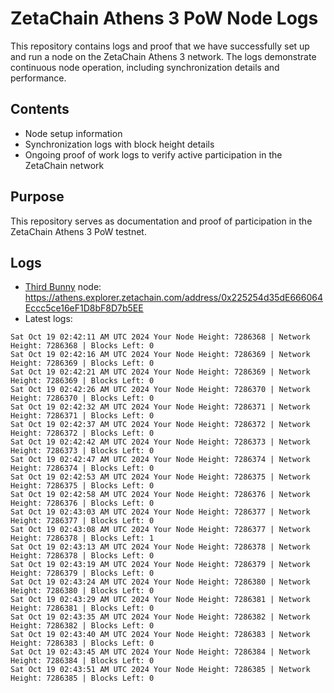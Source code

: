 # ZetaChain Athens 3 PoW Node Logs
This repository contains logs and proof that we have successfully set up and run a node on the ZetaChain Athens 3 network. The logs demonstrate continuous node operation, including synchronization details and performance.

## Contents
- Node setup information
- Synchronization logs with block height details
- Ongoing proof of work logs to verify active participation in the ZetaChain network

## Purpose
This repository serves as documentation and proof of participation in the ZetaChain Athens 3 PoW testnet.

## Logs

- [Third Bunny](https://thirdbunny.xyz/) node: https://athens.explorer.zetachain.com/address/0x225254d35dE666064Eccc5ce16eF1D8bF8D7b5EE
- Latest logs:
```
Sat Oct 19 02:42:11 AM UTC 2024 Your Node Height: 7286368 | Network Height: 7286368 | Blocks Left: 0
Sat Oct 19 02:42:16 AM UTC 2024 Your Node Height: 7286369 | Network Height: 7286369 | Blocks Left: 0
Sat Oct 19 02:42:21 AM UTC 2024 Your Node Height: 7286369 | Network Height: 7286369 | Blocks Left: 0
Sat Oct 19 02:42:26 AM UTC 2024 Your Node Height: 7286370 | Network Height: 7286370 | Blocks Left: 0
Sat Oct 19 02:42:32 AM UTC 2024 Your Node Height: 7286371 | Network Height: 7286371 | Blocks Left: 0
Sat Oct 19 02:42:37 AM UTC 2024 Your Node Height: 7286372 | Network Height: 7286372 | Blocks Left: 0
Sat Oct 19 02:42:42 AM UTC 2024 Your Node Height: 7286373 | Network Height: 7286373 | Blocks Left: 0
Sat Oct 19 02:42:47 AM UTC 2024 Your Node Height: 7286374 | Network Height: 7286374 | Blocks Left: 0
Sat Oct 19 02:42:53 AM UTC 2024 Your Node Height: 7286375 | Network Height: 7286375 | Blocks Left: 0
Sat Oct 19 02:42:58 AM UTC 2024 Your Node Height: 7286376 | Network Height: 7286376 | Blocks Left: 0
Sat Oct 19 02:43:03 AM UTC 2024 Your Node Height: 7286377 | Network Height: 7286377 | Blocks Left: 0
Sat Oct 19 02:43:08 AM UTC 2024 Your Node Height: 7286377 | Network Height: 7286378 | Blocks Left: 1
Sat Oct 19 02:43:13 AM UTC 2024 Your Node Height: 7286378 | Network Height: 7286378 | Blocks Left: 0
Sat Oct 19 02:43:19 AM UTC 2024 Your Node Height: 7286379 | Network Height: 7286379 | Blocks Left: 0
Sat Oct 19 02:43:24 AM UTC 2024 Your Node Height: 7286380 | Network Height: 7286380 | Blocks Left: 0
Sat Oct 19 02:43:29 AM UTC 2024 Your Node Height: 7286381 | Network Height: 7286381 | Blocks Left: 0
Sat Oct 19 02:43:35 AM UTC 2024 Your Node Height: 7286382 | Network Height: 7286382 | Blocks Left: 0
Sat Oct 19 02:43:40 AM UTC 2024 Your Node Height: 7286383 | Network Height: 7286383 | Blocks Left: 0
Sat Oct 19 02:43:45 AM UTC 2024 Your Node Height: 7286384 | Network Height: 7286384 | Blocks Left: 0
Sat Oct 19 02:43:51 AM UTC 2024 Your Node Height: 7286385 | Network Height: 7286385 | Blocks Left: 0
```
